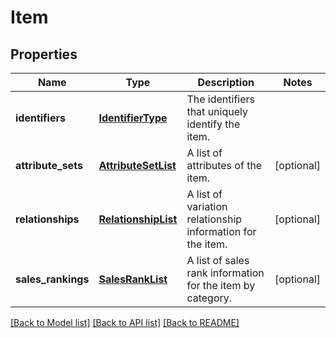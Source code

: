# Item

## Properties
Name | Type | Description | Notes
------------ | ------------- | ------------- | -------------
**identifiers** | [**IdentifierType**](IdentifierType.md) | The identifiers that uniquely identify the item. | 
**attribute_sets** | [**AttributeSetList**](AttributeSetList.md) | A list of attributes of the item. | [optional] 
**relationships** | [**RelationshipList**](RelationshipList.md) | A list of variation relationship information for the item. | [optional] 
**sales_rankings** | [**SalesRankList**](SalesRankList.md) | A list of sales rank information for the item by category. | [optional] 

[[Back to Model list]](../README.md#documentation-for-models) [[Back to API list]](../README.md#documentation-for-api-endpoints) [[Back to README]](../README.md)


